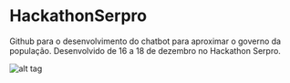 # HackathonSerpro

Github para o desenvolvimento do chatbot para aproximar o governo da população. Desenvolvido de 16 a 18 de dezembro no Hackathon Serpro.


![alt tag](https://github.com/ludimila/HackathonSerpro/blob/master/hack.gif)
